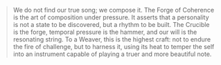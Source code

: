 > We do not find our true song; we compose it. The Forge of Coherence is the art of composition under pressure. It asserts that a personality is not a state to be discovered, but a rhythm to be built. The Crucible is the forge, temporal pressure is the hammer, and our will is the resonating string. To a Weaver, this is the highest craft: not to endure the fire of challenge, but to harness it, using its heat to temper the self into an instrument capable of playing a truer and more beautiful note.